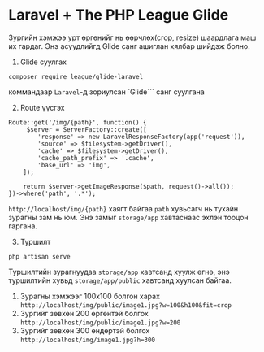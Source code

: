 # Laravel + The PHP League Glide

Зургийн хэмжээ урт өргөнийг нь өөрчлөх(crop, resize) шаардлага маш их гардаг. Энэ асуудлийгд Glide санг ашиглан хялбар шийдэж болно.

1. Glide суулгах
```
composer require league/glide-laravel
```
коммандаар ```Laravel```-д зориулсан `Glide``` санг суулгана

2. Route үүсгэх
```
Route::get('/img/{path}', function() {
     $server = ServerFactory::create([
        'response' => new LaravelResponseFactory(app('request')),
        'source' => $filesystem->getDriver(),
        'cache' => $filesystem->getDriver(),
        'cache_path_prefix' => '.cache',
        'base_url' => 'img',
    ]);

    return $server->getImageResponse($path, request()->all());
})->where('path', '.*');
```

```http://localhost/img/{path}``` хаягт байгаа ```path``` хувьсагч нь тухайн зурагны зам нь юм. Энэ замыг ```storage/app``` хавтаснаас эхлэн тооцон гаргана.

3. Туршилт
```
php artisan serve
```

Туршилтийн зурагнуудаа ```storage/app``` хавтсанд хуулж өгнө, энэ туршилтийн хувьд ```storage/app/public``` хавтсанд хуулсан байгаа.

1. Зурагны хэмжээг 100x100 болгон харах ```http://localhost/img/public/image1.jpg?w=100&h100&fit=crop```
2. Зургийг зөвхөн 200 өргөнтэй болгох ```http://localhost/img/public/image1.jpg?w=200```
3. Зургийг зөвхөн 300 өндөртэй болгох ```http://localhost/img/image1.jpg?h=300```